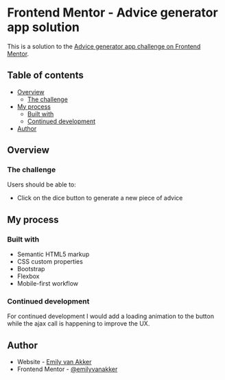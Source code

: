 # Frontend Mentor - Advice generator app solution

This is a solution to the [Advice generator app challenge on Frontend Mentor](https://www.frontendmentor.io/challenges/advice-generator-app-QdUG-13db).

## Table of contents

- [Overview](#overview)
  - [The challenge](#the-challenge)
- [My process](#my-process)
  - [Built with](#built-with)
  - [Continued development](#continued-development)
- [Author](#author)

## Overview

### The challenge

Users should be able to:

- Click on the dice button to generate a new piece of advice

## My process

### Built with

- Semantic HTML5 markup
- CSS custom properties
- Bootstrap
- Flexbox
- Mobile-first workflow

### Continued development

For continued development I would add a loading animation to the button while the ajax call is happening to improve the UX. 

## Author

- Website - [Emily van Akker](https://emilyvanakker.github.io/Advice_Generator_App_Challenge/)
- Frontend Mentor - [@emilyvanakker](https://www.frontendmentor.io/profile/emilyvanakker)

